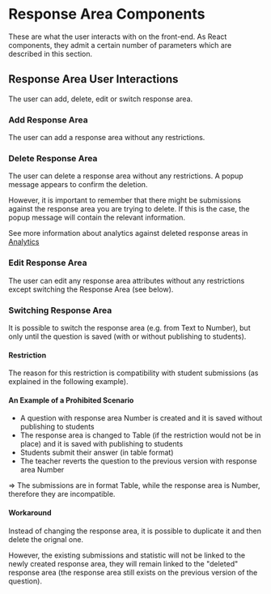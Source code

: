 # Response Area Components

These are what the user interacts with on the front-end. As React components, they admit a certain number of parameters which are described in this section.

## Response Area User Interactions

The user can add, delete, edit or switch response area.

### Add Response Area

The user can add a response area without any restrictions.

### Delete Response Area

The user can delete a response area without any restrictions. A popup message appears to confirm the deletion.

However, it is important to remember that there might be submissions against the response area you are trying to delete. If this is the case, the popup message will contain the relevant information. 

See more information about analytics against deleted response areas in [Analytics](../../../../guides/analytics)

### Edit Response Area

The user can edit any response area attributes without any restrictions except switching the Response Area (see below).

### Switching Response Area

It is possible to switch the response area (e.g. from Text to Number), but only until the question is saved (with or without publishing to students).

#### Restriction

The reason for this restriction is compatibility with student submissions (as explained in the following example). 

#### An Example of a Prohibited Scenario

- A question with response area Number is created and it is saved without publishing to students
- The response area is changed to Table (if the restriction would not be in place) and it is saved with publishing to students
- Students submit their answer (in table format)
- The teacher reverts the question to the previous version with response area Number

 => The submissions are in format Table, while the response area is Number, therefore they are incompatible.

#### Workaround

Instead of changing the response area, it is possible to duplicate it and then delete the orignal one.

However, the existing submissions and statistic will not be linked to the newly created response area, they will remain linked to the "deleted" response area (the response area still exists on the previous version of the question).

